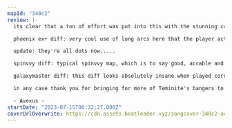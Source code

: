 ```yaml
---
mapId: "340c2"
review: |-
  its clear that a ton of effort was put into this with the stunning custom environment, lights, etc, but i just have a few gripes with the main (phoenix) diffs. i will say that i think most people will enjoy it a lot more than i did and think it still deserves to be given a try by everyone. wasn't sure whether to give neutral review here but eh. because it's objectively fine and there are enjoyable diffs (and the insane environment / lighting), it shall be green.

  phoenix ex+ diff: very cool use of long arcs here that the player actually has to follow to hit the next set of doubles properly. good representation, arcs during the 2:25 - 2:57 section are neat. well... i didnt mind the map until the last drop with those dot inlines... then you decided to make them arrows on the next stream (which, to my ear, sounds the same as the dot inline stream).. if you'd made them all arrows i think i wouldn't be bothered. i also just hate how shitmissy chains are (especially wrist roll chains) and by extent its hard to have fun with maps that use them so often. the bombs and stacks during the buildup can be a little jarring on sightread. you could say skill issue has influenced my impression a bit but /shrug

  update: they're all dots now.....

  spinvvy diff: typical spinvvy map, which is to say good, accable and inoffensive. don't have much to say on it other than it was a little more stammy than expected for one of her maps.

  galaxymaster diff: this diff looks absolutely insane when played correctly. unfortunately, i cannot play it correctly. can hardly play it at all for that matter, but it is sick as hell and a lot of the ideas are very interesting. 300 bpm (justified) jump spammage with heavy tec. if you have the skill you gotta give it a shot

  in any case thank you for bringing for more of Teminite's bangers to the community and i encourage people to play this. if you dont enjoy the other diffs then Spinvvy's should be fine for 99% of people

  - Avexus -
startDate: "2023-07-15T06:32:27.000Z"
coverUrlOverwrite: https://cdn.assets.beatleader.xyz/songcover-340c2-accelerate.jpg
---
```

